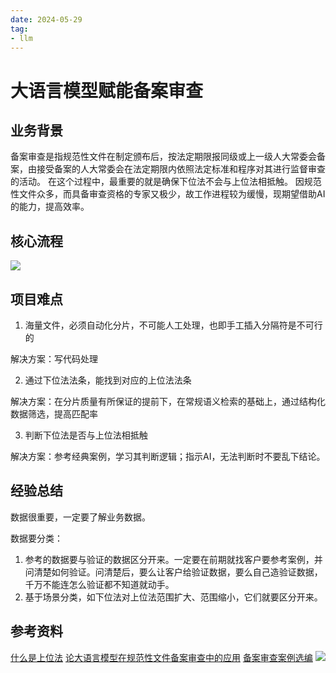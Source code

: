 ```yaml
---
date: 2024-05-29
tag:
- llm
---
```


# 大语言模型赋能备案审查
## 业务背景
备案审查是指规范性文件在制定颁布后，按法定期限报同级或上一级人大常委会备案，由接受备案的人大常委会在法定期限内依照法定标准和程序对其进行监督审查的活动。
在这个过程中，最重要的就是确保下位法不会与上位法相抵触。
因规范性文件众多，而具备审查资格的专家又极少，故工作进程较为缓慢，现期望借助AI的能力，提高效率。
## 核心流程
![](https://raw.gitmirror.com/levy9527/image-holder/main/1716934384864-e8f15645-a3a7-4986-8610-f964433eb8f7.png)
## 项目难点

1. 海量文件，必须自动化分片，不可能人工处理，也即手工插入分隔符是不可行的

解决方案：写代码处理

2. 通过下位法法条，能找到对应的上位法法条

解决方案：在分片质量有所保证的提前下，在常规语义检索的基础上，通过结构化数据筛选，提高匹配率

3. 判断下位法是否与上位法相抵触

解决方案：参考经典案例，学习其判断逻辑；指示AI，无法判断时不要乱下结论。
## 经验总结
数据很重要，一定要了解业务数据。

数据要分类：

1. 参考的数据要与验证的数据区分开来。一定要在前期就找客户要参考案例，并问清楚如何验证。问清楚后，要么让客户给验证数据，要么自己造验证数据，千万不能连怎么验证都不知道就动手。
2. 基于场景分类，如下位法对上位法范围扩大、范围缩小，它们就要区分开来。
## 参考资料
[什么是上位法](https://baike.baidu.com/item/%E4%B8%8A%E4%BD%8D%E6%B3%95)
[论大语言模型在规范性文件备案审查中的应用](https://wap.zuel.edu.cn/2023/0615/c1236a337820/pagem.htm)
[备案审查案例选编](https://www.gdpc.gov.cn/gdrdw/rdzt/bascalxb/)
![](https://raw.githubusercontent.com/levy9527/image-holder/main/1716934571936-866c2e58-59e4-4c4a-aae6-4c2b54624d7d.png#averageHue=%23f8f3f1&clientId=ue4d82166-db4f-4&from=paste&height=385&id=u86ef6742&originHeight=578&originWidth=1397&originalType=binary&ratio=1.5&rotation=0&showTitle=false&size=168640&status=done&style=none&taskId=ud877cee2-9be7-4ce6-a968-98c30e15f45&title=&width=931.3333333333334)
